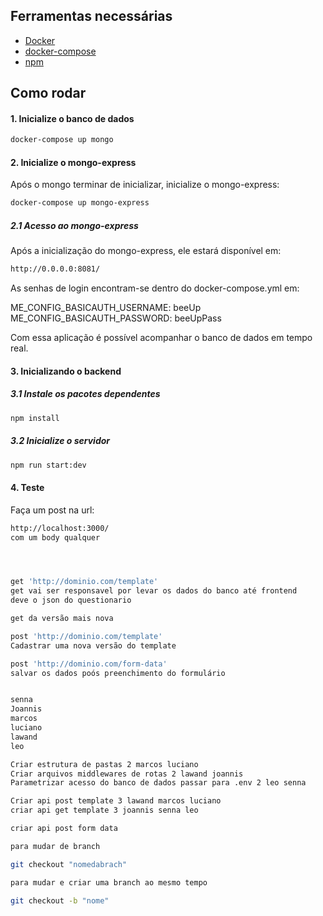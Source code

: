 ## Ferramentas necessárias

- [Docker](https://www.digitalocean.com/community/tutorials/how-to-install-and-use-docker-on-ubuntu-20-04-pt)
- [docker-compose](https://www.digitalocean.com/community/tutorials/how-to-install-and-use-docker-compose-on-ubuntu-20-04)
- [npm](https://docs.npmjs.com/)
 
## Como rodar 
#### 1. Inicialize o banco de dados
``` bash
docker-compose up mongo 
```


#### 2. Inicialize o mongo-express

Após o mongo terminar de inicializar, inicialize o mongo-express:
``` bash
docker-compose up mongo-express 
```

##### 2.1 Acesso ao mongo-express

Após a inicialização do mongo-express, ele estará disponível em: 
``` bash
http://0.0.0.0:8081/
```
As senhas de login encontram-se dentro do docker-compose.yml em:

ME_CONFIG_BASICAUTH_USERNAME: beeUp
ME_CONFIG_BASICAUTH_PASSWORD: beeUpPass

Com essa aplicação é possível acompanhar o banco de dados em tempo real.

#### 3. Inicializando o backend


##### 3.1 Instale os pacotes dependentes
``` bash
npm install
```

##### 3.2 Inicialize o servidor
``` bash
npm run start:dev
```

#### 4. Teste

Faça um post na url:
``` bash
http://localhost:3000/
com um body qualquer




get 'http://dominio.com/template'
get vai ser responsavel por levar os dados do banco até frontend
deve o json do questionario

get da versão mais nova

post 'http://dominio.com/template'
Cadastrar uma nova versão do template

post 'http://dominio.com/form-data'
salvar os dados poós preenchimento do formulário


senna
Joannis
marcos
luciano
lawand
leo

Criar estrutura de pastas 2 marcos luciano
Criar arquivos middlewares de rotas 2 lawand joannis
Parametrizar acesso do banco de dados passar para .env 2 leo senna

Criar api post template 3 lawand marcos luciano
criar api get template 3 joannis senna leo

criar api post form data

para mudar de branch

git checkout "nomedabrach"

para mudar e criar uma branch ao mesmo tempo

git checkout -b "nome"


